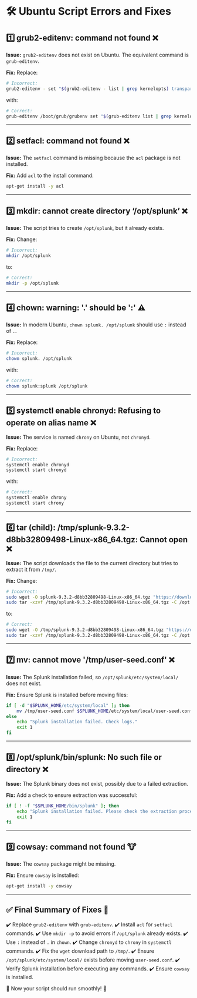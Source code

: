 # 🛠️ Ubuntu Script Errors and Fixes

## 1️⃣ grub2-editenv: command not found ❌
**Issue:** `grub2-editenv` does not exist on Ubuntu. The equivalent command is `grub-editenv`.

**Fix:** Replace:
```bash
# Incorrect:
grub2-editenv - set "$(grub2-editenv - list | grep kernelopts) transparent_hugepage=never"
```
with:
```bash
# Correct:
grub-editenv /boot/grub/grubenv set "$(grub-editenv list | grep kernelopts) transparent_hugepage=never"
```

---
## 2️⃣ setfacl: command not found ❌
**Issue:** The `setfacl` command is missing because the `acl` package is not installed.

**Fix:** Add `acl` to the install command:
```bash
apt-get install -y acl
```

---
## 3️⃣ mkdir: cannot create directory ‘/opt/splunk’ ❌
**Issue:** The script tries to create `/opt/splunk`, but it already exists.

**Fix:** Change:
```bash
# Incorrect:
mkdir /opt/splunk
```
to:
```bash
# Correct:
mkdir -p /opt/splunk
```

---
## 4️⃣ chown: warning: '.' should be ':' ⚠️
**Issue:** In modern Ubuntu, `chown splunk. /opt/splunk` should use `:` instead of `.`.

**Fix:** Replace:
```bash
# Incorrect:
chown splunk. /opt/splunk
```
with:
```bash
# Correct:
chown splunk:splunk /opt/splunk
```

---
## 5️⃣ systemctl enable chronyd: Refusing to operate on alias name ❌
**Issue:** The service is named `chrony` on Ubuntu, not `chronyd`.

**Fix:** Replace:
```bash
# Incorrect:
systemctl enable chronyd
systemctl start chronyd
```
with:
```bash
# Correct:
systemctl enable chrony
systemctl start chrony
```

---
## 6️⃣ tar (child): /tmp/splunk-9.3.2-d8bb32809498-Linux-x86_64.tgz: Cannot open ❌
**Issue:** The script downloads the file to the current directory but tries to extract it from `/tmp/`.

**Fix:** Change:
```bash
# Incorrect:
sudo wget -O splunk-9.3.2-d8bb32809498-Linux-x86_64.tgz "https://download.splunk.com/products/splunk/releases/9.3.2/linux/splunk-9.3.2-d8bb32809498-Linux-x86_64.tgz"
sudo tar -xzvf /tmp/splunk-9.3.2-d8bb32809498-Linux-x86_64.tgz -C /opt
```
to:
```bash
# Correct:
sudo wget -O /tmp/splunk-9.3.2-d8bb32809498-Linux-x86_64.tgz "https://download.splunk.com/products/splunk/releases/9.3.2/linux/splunk-9.3.2-d8bb32809498-Linux-x86_64.tgz"
sudo tar -xzvf /tmp/splunk-9.3.2-d8bb32809498-Linux-x86_64.tgz -C /opt
```

---
## 7️⃣ mv: cannot move '/tmp/user-seed.conf' ❌
**Issue:** The Splunk installation failed, so `/opt/splunk/etc/system/local/` does not exist.

**Fix:** Ensure Splunk is installed before moving files:
```bash
if [ -d "$SPLUNK_HOME/etc/system/local" ]; then
    mv /tmp/user-seed.conf $SPLUNK_HOME/etc/system/local/user-seed.conf
else
    echo "Splunk installation failed. Check logs."
    exit 1
fi
```

---
## 8️⃣ /opt/splunk/bin/splunk: No such file or directory ❌
**Issue:** The Splunk binary does not exist, possibly due to a failed extraction.

**Fix:** Add a check to ensure extraction was successful:
```bash
if [ ! -f "$SPLUNK_HOME/bin/splunk" ]; then
    echo "Splunk installation failed. Please check the extraction process."
    exit 1
fi
```

---
## 9️⃣ cowsay: command not found 🐮
**Issue:** The `cowsay` package might be missing.

**Fix:** Ensure `cowsay` is installed:
```bash
apt-get install -y cowsay
```

---
## ✅ Final Summary of Fixes 📝
✔️ Replace `grub2-editenv` with `grub-editenv`.
✔️ Install `acl` for `setfacl` commands.
✔️ Use `mkdir -p` to avoid errors if `/opt/splunk` already exists.
✔️ Use `:` instead of `.` in `chown`.
✔️ Change `chronyd` to `chrony` in `systemctl` commands.
✔️ Fix the `wget` download path to `/tmp/`.
✔️ Ensure `/opt/splunk/etc/system/local/` exists before moving `user-seed.conf`.
✔️ Verify Splunk installation before executing any commands.
✔️ Ensure `cowsay` is installed.

🚀 Now your script should run smoothly! 🎉

